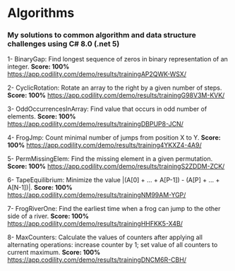 # Algorithms

### My solutions to common algorithm and data structure challenges using C# 8.0 (.net 5)

1- BinaryGap: Find longest sequence of zeros in binary representation of an integer.
   **Score: 100%** 
   https://app.codility.com/demo/results/trainingAP2QWK-WSX/

2- CyclicRotation: Rotate an array to the right by a given number of steps.
   **Score: 100%** 
   https://app.codility.com/demo/results/trainingG98V3M-KVK/

3- OddOccurrencesInArray: Find value that occurs in odd number of elements.
   **Score: 100%** 
   https://app.codility.com/demo/results/trainingDBPUP8-JCN/

4- FrogJmp: Count minimal number of jumps from position X to Y.
   **Score: 100%** 
   https://app.codility.com/demo/results/training4YKXZ4-4A9/

5- PermMissingElem: Find the missing element in a given permutation.
   **Score: 100%** 
   https://app.codility.com/demo/results/trainingS2ZDDM-ZCK/


6- TapeEquilibrium: Minimize the value |(A[0] + ... + A[P-1]) - (A[P] + ... + A[N-1])|.
   **Score: 100%** 
  https://app.codility.com/demo/results/trainingNM99AM-YGP/

7- FrogRiverOne: Find the earliest time when a frog can jump to the other side of a river.
   **Score: 100%** 
  https://app.codility.com/demo/results/trainingHHFKK5-X4B/

8- MaxCounters: Calculate the values of counters after applying all alternating operations: increase counter by 1; set value of all counters to current maximum.
   **Score: 100%** 
  https://app.codility.com/demo/results/trainingDNCM6R-CBH/

